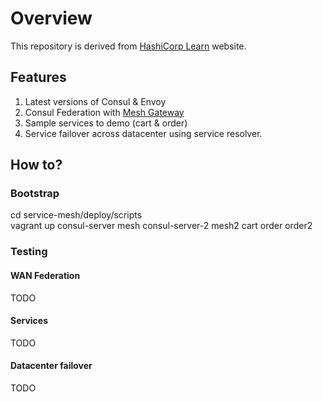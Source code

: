 # Overview

This repository is derived from [HashiCorp Learn](https://github.com/hashicorp/learn-consul-vms)
website.


## Features
1. Latest versions of Consul & Envoy
2. Consul Federation with [Mesh Gateway](https://developer.hashicorp.com/consul/docs/connect/gateways/mesh-gateway/wan-federation-via-mesh-gateways)
3. Sample services to demo (cart & order)
4. Service failover across datacenter using service resolver.  

## How to?
### Bootstrap  
cd service-mesh/deploy/scripts   
vagrant up consul-server mesh consul-server-2 mesh2 cart order order2   

### Testing
#### WAN Federation
TODO  

#### Services
TODO  

#### Datacenter failover
TODO  